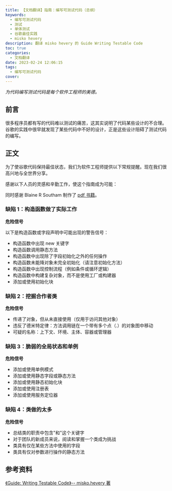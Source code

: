 ```yaml
---
title: 【文档翻译】指南：编写可测试代码（总纲）
keywords: 
  - 编写可测试代码 
  - 测试
  - 单体测试
  - 谷歌最佳实践
  - misko hevery
description: 翻译 misko hevery 的 Guide Writing Testable Code
toc: true
categories:
  - 文档翻译
date: 2023-02-24 12:06:15
tags:
  - 编写可测试代码
cover:
---
```


_为代码编写测试代码是每个软件工程师的美德。_

## 前言

很多程序员都有写的代码难以测试的痛苦，这其实说明了代码某些设计的不合理。谷歌的实践中很早就发现了某些代码中不好的设计，正是这些设计阻碍了测试代码的编写。

<!-- more -->

## 正文

为了使谷歌代码保持最佳状态，我们为软件工程师提供以下常规提醒。现在我们很高兴地与全世界分享。

感谢以下人员的灵感和辛勤工作，使这个指南成为可能：

同时感谢 Blaine R Southam 制作了 [pdf 书籍](http://misko.hevery.com/attachments/Guide-Writing%20Testable%20Code.pdf)。

### 缺陷 1：构造函数做了实际工作

**危险信号**

以下是构造函数或字段声明中可能出现的警告信号：

- 构造函数中出现 new 关键字
- 构造函数调用静态方法
- 构造函数中出现除了字段初始化之外的任何操作
- 构造函数未能降对象未完全初始化（请注意初始化方法）
- 构造函数中出现控制流程（例如条件或循环逻辑）
- 构造函数中构建复杂对象，而不是使用工厂或构建器
- 添加或使用初始化块

### 缺陷 2：挖掘合作者类

**危险信号**

- 传递了对象，但从未直接使用（仅用于访问其他对象）
- 违反了德米特定律：方法调用链在一个带有多个点（.）的对象图中移动
- 可疑的名称：上下文、环境、主体、容器或管理器

### 缺陷 3：脆弱的全局状态和单例

**危险信号**

- 添加或使用单例模式
- 添加或使用静态字段或静态方法
- 添加或使用静态初始化块
- 添加或使用注册表
- 添加或使用服务定位器

### 缺陷 4：类做的太多

**危险信号**

- 总结类的职责中包含"和"这个关键字
- 对于团队的新成员来说，阅读和掌握一个类成为挑战
- 类具有仅在某些方法中使用的字段
- 类具有仅对参数进行操作的静态方法

## 参考资料

[《Guide: Writing Testable Code》-- misko.hevery 著](http://misko.hevery.com/code-reviewers-guide)
